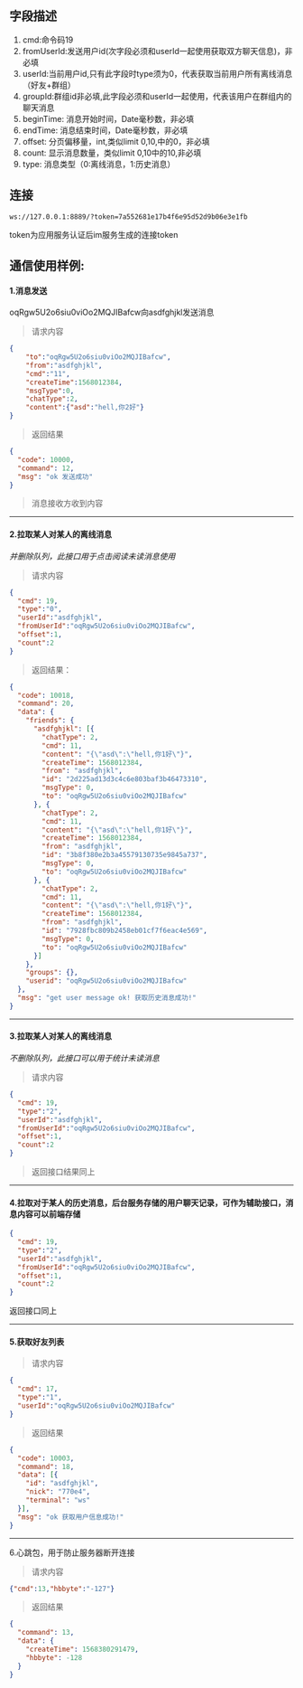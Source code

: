 ## 字段描述
1. cmd:命令码19
2. fromUserId:发送用户id(次字段必须和userId一起使用获取双方聊天信息)，非必填
3. userId:当前用户id,只有此字段时type须为0，代表获取当前用户所有离线消息（好友+群组）
4. groupId:群组id非必填,此字段必须和userId一起使用，代表该用户在群组内的聊天消息
5. beginTime: 消息开始时间，Date毫秒数，非必填
6. endTime: 消息结束时间，Date毫秒数，非必填
7. offset: 分页偏移量，int,类似limit 0,10,中的0，非必填
8. count: 显示消息数量，类似limit 0,10中的10,非必填
9. type: 消息类型（0:离线消息，1:历史消息）


## 连接
```
ws://127.0.0.1:8889/?token=7a552681e17b4f6e95d52d9b06e3e1fb
```
token为应用服务认证后im服务生成的连接token

## 通信使用样例:
#### 1.消息发送
oqRgw5U2o6siu0viOo2MQJIBafcw向asdfghjkl发送消息
> 请求内容
```json
{
	"to":"oqRgw5U2o6siu0viOo2MQJIBafcw",
	"from":"asdfghjkl",
	"cmd":"11",
	"createTime":1568012384,
	"msgType":0,
	"chatType":2,
	"content":{"asd":"hell,你2好"}
}
```
> 返回结果
```json
{
  "code": 10000,
  "command": 12,
  "msg": "ok 发送成功"
}

```
> 消息接收方收到内容


-------------------------------------------------------------
#### 2.拉取某人对某人的离线消息
*并删除队列，此接口用于点击阅读未读消息使用*
> 请求内容
```json
{
  "cmd": 19,
  "type":"0",
  "userId":"asdfghjkl",
  "fromUserId":"oqRgw5U2o6siu0viOo2MQJIBafcw",
  "offset":1,
  "count":2
}
```
> 返回结果：
```json
{
  "code": 10018,
  "command": 20,
  "data": {
    "friends": {
      "asdfghjkl": [{
        "chatType": 2,
        "cmd": 11,
        "content": "{\"asd\":\"hell,你1好\"}",
        "createTime": 1568012384,
        "from": "asdfghjkl",
        "id": "2d225ad13d3c4c6e803baf3b46473310",
        "msgType": 0,
        "to": "oqRgw5U2o6siu0viOo2MQJIBafcw"
      }, {
        "chatType": 2,
        "cmd": 11,
        "content": "{\"asd\":\"hell,你1好\"}",
        "createTime": 1568012384,
        "from": "asdfghjkl",
        "id": "3b8f380e2b3a45579130735e9845a737",
        "msgType": 0,
        "to": "oqRgw5U2o6siu0viOo2MQJIBafcw"
      }, {
        "chatType": 2,
        "cmd": 11,
        "content": "{\"asd\":\"hell,你1好\"}",
        "createTime": 1568012384,
        "from": "asdfghjkl",
        "id": "7928fbc809b2458eb01cf7f6eac4e569",
        "msgType": 0,
        "to": "oqRgw5U2o6siu0viOo2MQJIBafcw"
      }]
    },
    "groups": {},
    "userid": "oqRgw5U2o6siu0viOo2MQJIBafcw"
  },
  "msg": "get user message ok! 获取历史消息成功!"
}
```
-------------------------------------------------------------

#### 3.拉取某人对某人的离线消息
*不删除队列，此接口可以用于统计未读消息*
> 请求内容
```json
{
  "cmd": 19,
  "type":"2",
  "userId":"asdfghjkl",
  "fromUserId":"oqRgw5U2o6siu0viOo2MQJIBafcw",
  "offset":1,
  "count":2
}
```
> 返回接口结果同上

-------------------------------------------------------------
#### 4.拉取对于某人的历史消息，后台服务存储的用户聊天记录，可作为辅助接口，消息内容可以前端存储
```json
{
  "cmd": 19,
  "type":"2",
  "userId":"asdfghjkl",
  "fromUserId":"oqRgw5U2o6siu0viOo2MQJIBafcw",
  "offset":1,
  "count":2
}
```
返回接口同上

-------------------------------------------------------------
#### 5.获取好友列表
> 请求内容
```json
{
  "cmd": 17,
  "type":"1",
  "userId":"oqRgw5U2o6siu0viOo2MQJIBafcw"
}
```
> 返回结果
```json
{
  "code": 10003,
  "command": 18,
  "data": [{
    "id": "asdfghjkl",
    "nick": "770e4",
    "terminal": "ws"
  }],
  "msg": "ok 获取用户信息成功!"
}
```
-------------------------------------------------------------

6.心跳包，用于防止服务器断开连接
> 请求内容
```json
{"cmd":13,"hbbyte":"-127"}
```
> 返回结果
```json
{
  "command": 13,
  "data": {
    "createTime": 1568380291479,
    "hbbyte": -128
  }
}
```

